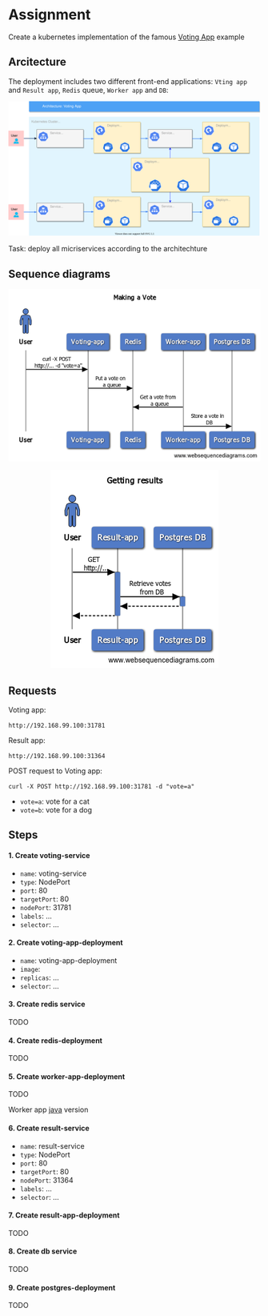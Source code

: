 # Assignment

Create a kubernetes implementation of the famous [Voting App](https://github.com/dockersamples/example-voting-app) example

## Arcitecture

The deployment includes two different front-end applications: `Vting app` and `Result app`, `Redis` queue, `Worker app` and `DB`:


![GitHub Logo](/images/voting_app_1.svg)

Task: deploy all micriservices according to the architechture

## Sequence diagrams

<p align="center">
  <img src="/images/Making_Vote.png">
</p>

<p align="center">
  <img src="/images/Getting_results.png">
</p>

## Requests
Voting app:
```
http://192.168.99.100:31781
```

Result app:
```
http://192.168.99.100:31364
```

POST request to Voting app:
```
curl -X POST http://192.168.99.100:31781 -d "vote=a"
```
- `vote=a`: vote for a cat
- `vote=b`: vote for a dog


## Steps

#### 1. Create voting-service
- `name`: voting-service
- `type`: NodePort
- `port`: 80
- `targetPort`: 80
- `nodePort`: 31781
- `labels`: ...
- `selector`: ...


#### 2. Create voting-app-deployment
- `name`: voting-app-deployment
- `image`: 
- `replicas`: ...
- `selector`: ...

#### 3. Create redis service
TODO

#### 4. Create redis-deployment
TODO

#### 5. Create worker-app-deployment
TODO

Worker app [java](https://github.com/dockersamples/example-voting-app/blob/master/worker/src/main/java/worker/Worker.java) version

#### 6. Create result-service
- `name`: result-service
- `type`: NodePort
- `port`: 80
- `targetPort`: 80
- `nodePort`: 31364
- `labels`: ...
- `selector`: ...

#### 7. Create result-app-deployment
TODO

#### 8. Create db service
TODO

#### 9. Create postgres-deployment
TODO





